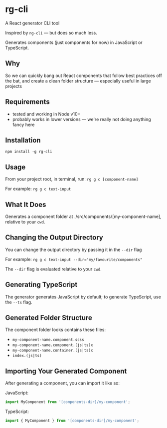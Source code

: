 # rg-cli

A React generator CLI tool

Inspired by `ng-cli` &mdash; but does so much less.

Generates components (just components for now) in JavaScript or TypeScript.

## Why

So we can quickly bang out React components that follow best practices off the bat, and create a clean folder structure &mdash; especially useful in large projects

## Requirements

- tested and working in Node v10+
- probably works in lower versions &mdash; we're really not doing anything fancy here

## Installation

`npm install -g rg-cli`

## Usage

From your project root, in terminal, run: `rg g c [component-name]`

For example: `rg g c text-input`

## What It Does

Generates a component folder at ./src/components/[my-component-name], relative to your `cwd`.

## Changing the Output Directory

You can change the output directory by passing it in the `--dir` flag

For example: `rg g c text-input --dir="my/favourite/components"`

The `--dir` flag is evaluated relative to your `cwd`.

## Generating TypeScript

The generator generates JavaScript by default; to generate TypeScript, use the `--ts` flag.

## Generated Folder Structure

The component folder looks contains these files:

- `my-component-name.component.scss`
- `my-component-name.component.(js|ts)x`
- `my-component-name.container.(js|ts)x`
- `index.(js|ts)`

## Importing Your Generated Component

After generating a component, you can import it like so:

JavaScript:

```javascript
import MyComponent from '[components-dir]/my-component';
```

TypeScript:

```typescript
import { MyComponent } from '[components-dir]/my-component';
```
